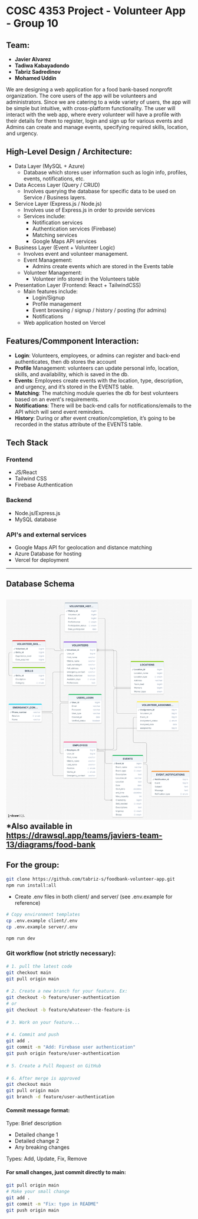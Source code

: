 # COSC 4353 Project - Volunteer App - Group 10

## Team:
- **Javier Alvarez**
- **Tadiwa Kabayadondo**
- **Tabriz Sadredinov**
- **Mohamed Uddin**

We are designing a web application for a food bank-based nonprofit organization. The core users of the app will be volunteers and administrators. Since we are catering to a wide variety of users, the app will be simple but intuitive, with cross-platform functionality. The user will interact with the web app, where every volunteer will have a profile with their details for them to register, login and sign up for various events and Admins can create and manage events, specifying required skills, location, and urgency. 


## High-Level Design / Architecture:

- Data Layer (MySQL + Azure) 
    - Database which stores user information such as login info, profiles, events, notifications, etc. 
- Data Access Layer (Query / CRUD) 
    - Involves querying the database for specific data to be used on Service / Business layers.
- Service Layer (Express.js / Node.js)
    - Involves use of Express.js in order to provide services
    - Services include:
        - Notification services
        - Authentication services (Firebase) 
        - Matching services 
        - Google Maps API services 
- Business Layer (Event + Volunteer Logic)
    - Involves event and volunteer management.
    - Event Management:
        - Admins create events which are stored in the Events table 
    - Volunteer Management:
        - Volunteer info stored in the Volunteers table 
- Presentation Layer (Frontend: React + TailwindCSS)
    - Main features include: 
        - Login/Signup
        - Profile management 
        - Event browsing / signup / history / posting (for admins) 
        - Notifications 
    - Web application hosted on Vercel

## Features/Commponent Interaction:
- **Login**: Volunteers, employees, or admins can register and back-end authenticates, then db stores the account 
- **Profile** Management: volunteers can update personal info, location, skills, and availability, which is saved in the db. 
- **Events**: Employees create events with the location, type, description, and urgency, and it’s stored in the EVENTS table.  
- **Matching**: The matching module queries the db for best volunteers based on an event's requirements. 
- **Notifications**: There will be back-end calls for notifications/emails to the API which will send event reminders.  
- **History**: During or after event creation/completion, it’s going to be recorded in the status attribute of the EVENTS table.

## Tech Stack

### Frontend
- JS/React
- Tailwind CSS
- Firebase Authentication

### Backend
- Node.js/Express.js
- MySQL database

### API's and external services
- Google Maps API for geolocation and distance matching
- Azure Database for hosting
- Vercel for deployment

---

## Database Schema
![alt text](drawSQL-image-export-2025-09-26.png)
*Also available in https://drawsql.app/teams/javiers-team-13/diagrams/food-bank
---
## For the group:

```bash
git clone https://github.com/tabriz-s/foodbank-volunteer-app.git
npm run install:all
```

- Create .env files in both client/ and server/ (see .env.example for reference)
```bash
# Copy environment templates
cp .env.example client/.env
cp .env.example server/.env
```

```bash
npm run dev
```

### Git workflow (not strictly necessary):

```bash
# 1. pull the latest code
git checkout main
git pull origin main

# 2. Create a new branch for your feature. Ex:
git checkout -b feature/user-authentication
# or 
git checkout -b feature/whatever-the-feature-is

# 3. Work on your feature...

# 4. Commit and push
git add .
git commit -m "Add: Firebase user authentication"
git push origin feature/user-authentication

# 5. Create a Pull Request on GitHub

# 6. After merge is approved
git checkout main
git pull origin main
git branch -d feature/user-authentication
```

#### Commit message format:

Type: Brief description
- Detailed change 1
- Detailed change 2
- Any breaking changes

Types: Add, Update, Fix, Remove

#### For small changes, just commit directly to main:

```bash
git pull origin main
# Make your small change
git add .
git commit -m "Fix: typo in README"
git push origin main
```
